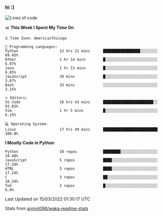 ### hi :)

<!--START_SECTION:waka-->
![Lines of code](https://img.shields.io/badge/From%20Hello%20World%20I%27ve%20Written-480%20Thousand%20lines%20of%20code-blue)

📊 **This Week I Spent My Time On** 

```text
⌚︎ Time Zone: America/Chicago

💬 Programming Languages: 
Python                   12 hrs 22 mins      █████████████████░░░░░░░░   69.45% 
Other                    1 hr 14 mins        █░░░░░░░░░░░░░░░░░░░░░░░░   6.97% 
Java                     1 hr 13 mins        █░░░░░░░░░░░░░░░░░░░░░░░░   6.85% 
JavaScript               39 mins             █░░░░░░░░░░░░░░░░░░░░░░░░   3.67% 
Bash                     33 mins             ░░░░░░░░░░░░░░░░░░░░░░░░░   3.15%

🔥 Editors: 
VS Code                  16 hrs 43 mins      ███████████████████████░░   93.85% 
Vim                      1 hr 5 mins         █░░░░░░░░░░░░░░░░░░░░░░░░   6.15%

💻 Operating System: 
Linux                    17 hrs 49 mins      █████████████████████████   100.0%

```

**I Mostly Code in Python** 

```text
Python                   10 repos            ████████░░░░░░░░░░░░░░░░░   34.48% 
JavaScript               5 repos             ████░░░░░░░░░░░░░░░░░░░░░   17.24% 
HTML                     5 repos             ████░░░░░░░░░░░░░░░░░░░░░   17.24% 
C                        3 repos             ██░░░░░░░░░░░░░░░░░░░░░░░   10.34% 
TeX                      2 repos             █░░░░░░░░░░░░░░░░░░░░░░░░   6.9%

```



 Last Updated on 15/03/2022 01:30:17 UTC
<!--END_SECTION:waka-->

Stats from [anmol098/waka-readme-stats](https://github.com/anmol098/waka-readme-stats)